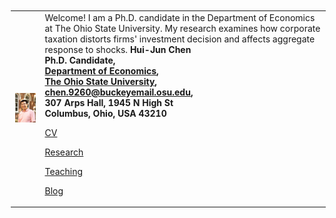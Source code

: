 <table border=0 width="100%" ID="Table2" style="margin: 10px;">
    <tr>
        <td align="center">
            <a href="pix/ChenHuiJun.webp"><img SRC="pix/ChenHuiJun.webp" style="max-height:300px; max-width=300px"></a>
        </td>
        <td align="left">
            Welcome! I am a Ph.D. candidate in the Department of Economics at The Ohio State University.
            My research examines how corporate taxation distorts firms' investment decision and affects aggregate response to shocks.
            <b>Hui-Jun Chen</b><br>
            <b>Ph.D. Candidate,</b><br>
            <b><a href="https://economics.osu.edu/"> Department of Economics</a>, </b><br>
            <b><a href="http://www.osu.edu"> The Ohio State University</a>, </b><br>
            <b><a href="mailto:chen.9260@buckeyemail.osu.edu">chen.9260@buckeyemail.osu.edu</a>, </b><br>
            <b>307 Arps Hall, 1945 N High St </b><br>
            <b>Columbus, Ohio, USA 43210</b>
            <p><a href="pdf/HJChenCV/HJChen-CV.pdf">CV</a></p>
            <p><a href="research.html">Research</a></p>
            <p><a href="teaching.html">Teaching</a></p>
            <p><a href="blog.html">Blog</a></p>
        </td>
    </tr>
</table>
